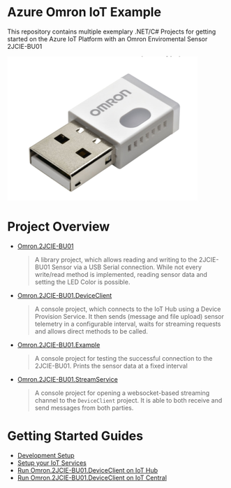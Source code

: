 # Azure Omron IoT Example

This repository contains multiple exemplary .NET/C# Projects for getting started on the Azure IoT Platform with an Omron Enviromental Sensor 2JCIE-BU01

![omron sensor](docs/img/omron_2JCIE-BU01.png)

# Project Overview

* [Omron.2JCIE-BU01](Omron.2JCIE-BU01/README.md)
  > A library project, which allows reading and writing to the 2JCIE-BU01 Sensor via a USB Serial connection. While not every write/read method is implemented, reading sensor data and setting the LED Color is possible.

* [Omron.2JCIE-BU01.DeviceClient](Omron.2JCIE-BU01.DeviceClient/README.md)
  > A console project, which connects to the IoT Hub using a Device Provision Service. It then sends (message and file upload) sensor telemetry in a configurable interval, waits for streaming requests and allows direct methods to be called.

* [Omron.2JCIE-BU01.Example](Omron.2JCIE-BU01.Example/README.md)
  > A console project for testing the successful connection to the 2JCIE-BU01. Prints the sensor data at a fixed interval

* [Omron.2JCIE-BU01.StreamService](Omron.2JCIE-BU01.StreamService/README.md)
  > A console project for opening a websocket-based streaming channel to the `DeviceClient` project. It is able to both receive and send messages from both parties.

# Getting Started Guides

* [Development Setup](docs/guides/dev-setup.md)
* [Setup your IoT Services](docs/guides/iot-setup.md)
* [Run Omron.2JCIE-BU01.DeviceClient on IoT Hub](docs/guides/device-client-iothub.md)
* [Run Omron.2JCIE-BU01.DeviceClient on IoT Central](docs/guides/device-client-iothub.md)
